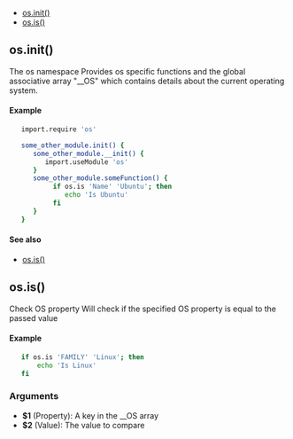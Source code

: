 
* [os.init()](#osinit)
* [os.is()](#osis)


## os.init()

The os namespace
Provides os specific functions and the global associative array "__OS" which
contains details about the current operating system.

#### Example

```bash
   import.require 'os'

   some_other_module.init() {
      some_other_module.__init() {
         import.useModule 'os'
      }
      some_other_module.someFunction() {
           if os.is 'Name' 'Ubuntu'; then
              echo 'Is Ubuntu'
           fi
      }
   }

```

#### See also

* [os.is()](#os.is())

## os.is()

Check OS property
Will check if the specified OS property is equal to the passed value

#### Example

```bash
   if os.is 'FAMILY' 'Linux'; then
       echo 'Is Linux'
   fi

```

### Arguments

* **$1** (Property): A key in the __OS array
* **$2** (Value): The value to compare
